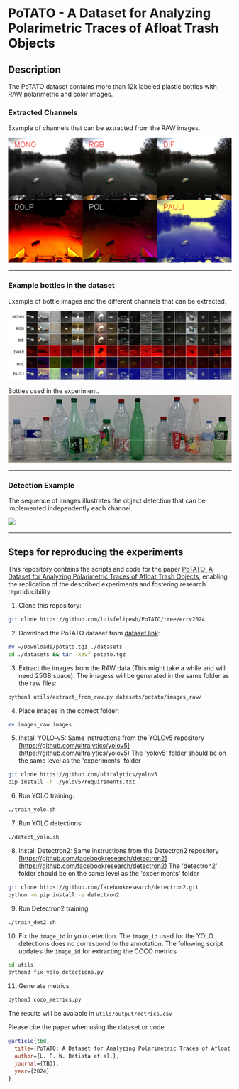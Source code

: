 # PoTATO - A Dataset for Analyzing Polarimetric Traces of Afloat Trash Objects

## Description 

The PoTATO dataset contains more than 12k labeled plastic bottles with RAW polarimetric and color images.

### Extracted Channels

Example of channels that can be extracted from the RAW images.

![](img/exp07_frame022868_tile.jpg)
___

### Example bottles in the dataset

Example of bottle images and the different channels that can be extracted.

![](img/samples.jpg)

Bottles used in the experiment.
![](img/bottles.jpeg)
___

### Detection Example

The sequence of images illustrates the object detection that can be implemented independently each channel.

![](img/detection_sequence.gif)
___


## Steps for reproducing the experiments
This repository contains the scripts and code for the paper [PoTATO: A Dataset for Analyzing Polarimetric
Traces of Afloat Trash Objects](https://www.example.com), enabling the replication of the described experiments and fostering research reproducibility

1. Clone this repository:
```bash
git clone https://github.com/luisfelipewb/PoTATO/tree/eccv2024
```

2. Download the PoTATO dataset from [dataset link]([tbd](https://gtvault-my.sharepoint.com/:f:/g/personal/lbatista3_gatech_edu/EsRU8LnjkXZLl7bPbMqJfaIBeoxbfD2TiiFrRObZuYtFZA?e=0O4YQ3)):
```bash
mv ~/Downloads/potato.tgz ./datasets
cd ./datasets && tar -xzvf potato.tgz
```

3. Extract the images from the RAW data (This might take a while and will need 25GB space). The imagess will be generated in the same folder as the raw files:
```bash
python3 utils/extract_from_raw.py datasets/potato/images_raw/
```

4. Place images in the correct folder:
```bash
mv images_raw images
```

5. Install YOLO-v5:
Same instructions from the YOLOv5 repository [https://github.com/ultralytics/yolov5](https://github.com/ultralytics/yolov5)
The 'yolov5' folder should be on the same level as the 'experiments' folder
```bash
git clone https://github.com/ultralytics/yolov5
pip install -r ./yolov5/requirements.txt
```

6. Run YOLO training:
```bash
./train_yolo.sh
```

7. Run YOLO detections:
```bash
./detect_yolo.sh
```

8. Install Detectron2: 
Same instructions from the Detectron2 repository [https://github.com/facebookresearch/detectron2](https://github.com/facebookresearch/detectron2)
The 'detectron2' folder should be on the same level as the 'experiments' folder
```bash
git clone https://github.com/facebookresearch/detectron2.git
python -m pip install -e detectron2
```

9. Run Detectron2 training:
```bash
./train_det2.sh
```

10. Fix the `image_id` in yolo detection. The `image_id` used for the YOLO detections does no correspond to the annotation. The following script updates the `image_id` for extracting the COCO metrics
```bash
cd utils
python3 fix_yolo_detections.py
```

11. Generate metrics
```bash
python3 coco_metrics.py
```
The results will be avaiable in `utils/output/metrics.csv`

Please cite the paper when using the dataset or code
```bibtex
@article{tbd,
  title={PoTATO: A Dataset for Analyzing Polarimetric Traces of Afloat Trash Objects},
  author={L. F. W. Batista et al.},
  journal={TBD},
  year={2024}
}


```


